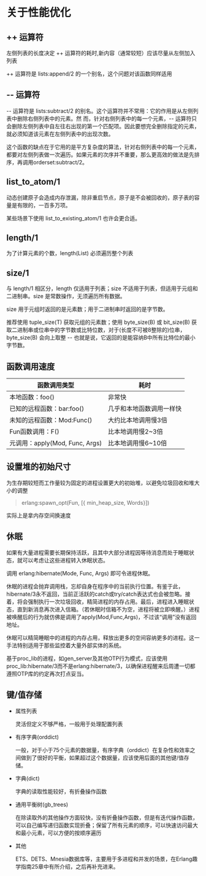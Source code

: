 关于性能优化
===

++ 运算符
---

左侧列表的长度决定 ++ 运算符的耗时,新内容（通常较短）应该尽量从左侧加入列表

++ 运算符是 lists:append/2 的一个别名，这个问题对该函数同样适用

-- 运算符
---

-- 运算符是 lists:subtract/2 的别名。这个运算符并不常用：它的作用是从左侧列表中删除右侧列表中的元素。然 而，针对右侧列表中的每一个元素，-- 运算符只会删除左侧列表中自左往右出现的第一个匹配项。因此要想完全删除指定的元素，就必须知道该元素在左侧列表中的出现次数。

这个函数的缺点在于它用的是平方复杂度的算法，针对右侧列表中的每一个元素，都要对左侧列表做一次遍历。如果元素的次序并不重要，那么更高效的做法是先排序，再调用orderset:subtract/2。

list_to_atom/1
---

动态创建原子会造成内存泄漏，除非重启节点，原子是不会被回收的，原子表的容量是有限的，一百多万项。

某些场景下使用 list_to_existing_atom/1 也许会更合适。

length/1
---

为了计算元素的个数，length(List) 必须遍历整个列表

size/1
---

与 length/1 相区分，length 仅适用于列表；size 不适用于列表，但适用于元组和二进制串。size 是常数操作，无须遍历所有数据。

size 用于元组时返回的是元素数；用于二进制串时返回的是字节数。

推荐使用 tuple_size(T) 获取元组的元素数；使用 byte_size(B) 或 bit_size(B) 获取二进制串或位串中的字节数或比特位数，对于(长度不可被8整除的)位串，byte_size(B) 会向上取整 -- 也就是说，它返回的是能容纳B中所有比特位的最小字节数。

函数调用速度
---

| 函数调用类型 | 耗时 |
| - | - |
| 本地函数：foo() | 非常快 |
| 已知的远程函数：bar:foo() | 几乎和本地函数调用一样快 |
| 未知的远程函数：Mod:Func() | 大约比本地调用慢3倍 |
| Fun函数调用：F() | 比本地调用慢2~3倍 |
| 元调用：apply(Mod, Func, Args) | 比本地调用慢6~10倍 |

设置堆的初始尺寸
---

为生存期较短而工作量较为固定的进程设置更大的初始堆，以避免垃圾回收和堆大小的调整

> erlang:spawn_opt(Fun, [{ min_heap_size, Words}])

实际上是拿内存空间换速度

休眠
---

如果有大量进程需要长期保持活跃，且其中大部分进程因等待消息而处于睡眠状态，就可以考虑让这些进程转入休眠状态。

调用 erlang:hibernate(Mode, Func, Args) 即可令进程休眠。

休眠的进程会抛弃调用栈，忘却自身在程序中的当前执行位置。有鉴于此，hibernate/3永不返回，当前正活跃的catch或try/catch表达式也会被忽略。接着，将会强制执行一次垃圾回收，精简进程的内存占用。最后，进程进入睡眠状态，直到新消息再次进入信箱。（若休眠时信箱不为空，进程将被立即唤醒。）进程被唤醒后的行为就仿佛是调用了apply(Mod,Func,Args)，不过该“调用”没有返回地址。

休眠可以精简睡眠中的进程的内存占用，释放出更多的空间容纳更多的进程。这一手法特别适用于那些监控着大量外部实体的系统。

基于proc_lib的进程，如gen_server及其他OTP行为模式，应该使用proc_lib:hibernate/3而不是erlang:hibernate/3，以确保进程醒来后周遭一切都遵照OTP库的约定再次打点妥当。

键/值存储
---

* 属性列表

    灵活但定义不够严格，一般用于处理配置列表

* 有序字典(orddict)

    一般，对于小于75个元素的数据量，有序字典（orddict）在复杂性和效率之间做到了很好的平衡，如果超过这个数据量，应该使用后面的其他键/值存储。

* 字典(dict)

    字典的读取性能较好，有折叠操作函数

* 通用平衡树(gb_trees)

    在除读取外的其他操作方面较快，没有折叠操作函数，但是有迭代操作函数，可以自己编写递归函数实现折叠；保留了所有元素的顺序，可以快速访问最大和最小元素，可以方便的按顺序遍历

* 其他

    ETS、DETS、Mnesia数据库等，主要用于多进程和并发的场景，在Erlang趣学指南25章中有所介绍，之后再补充进来。